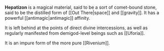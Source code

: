 **Hepatizon** is a magical material, said to be a sort of comet-bound stone, said to be the distilled form of [[Out There|space]] and [[gravity]]. It has a powerful [[antimagic|antimagic]] affinity.

It is left behind at the points of direct divine intercessions, as well as regularly manifested from demigod-level beings such as [[Uforia]].

It is an impure form of the more pure [[Rivenium]].